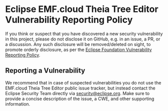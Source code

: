 # Eclipse EMF.cloud Theia Tree Editor Vulnerability Reporting Policy

If you think or suspect that you have discovered a new security vulnerability in this project, please do not disclose it on GitHub, e.g. in an issue, a PR, or a discussion. Any such disclosure will be removed/deleted on sight, to promote orderly disclosure, as per the [Eclipse Foundation Vulnerability Reporting Policy](https://www.eclipse.org/security/policy.php).

## Reporting a Vulnerability

We recommend that in case of suspected vulnerabilities you do not use the EMF.cloud Theia Tree Editor public issue tracker, but instead contact the Eclipse Security Team directly via security@eclipse.org.
Make sure to provide a concise description of the issue, a CWE, and other supporting information.
